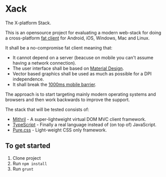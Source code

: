 # Xack
The X-platform Stack. 

This is an opensource project for evaluating a modern web-stack for doing a cross-platform [fat client](https://en.wikipedia.org/wiki/Fat_client) for Android, iOS, Windows, Mac and Linux. 

It shall be a no-compromise fat client meaning that:
* It cannot depend on a server (beacuse on mobile you can't assume having a network connection).
* The user interface shall be based on [Material Design](https://www.google.com/design/spec/material-design/introduction.html).
* Vector based graphics shall be used as much as possible for a DPI independence.
* It shall break the [1000ms mobile barrier](http://alistapart.com/blog/post/breaking-the-1000ms-time-to-glass-mobile-barrier).

The approach is to start targeting mainly modern operating systems and browsers and then work backwards to improve the support.

The stack that will be tested consists of:
* [Mithril](https://github.com/lhorie/mithril.js) - A super-lightweight virtual DOM MVC client framework.
* [TypeScript](http://www.typescriptlang.org/) - Finally a real language instead of (on top of) JavaScript.
* [Pure.css](http://purecss.io/) - Light-weight CSS only framework.


## To get started

1. Clone project
2. Run `npm install`
3. Run `grunt`

